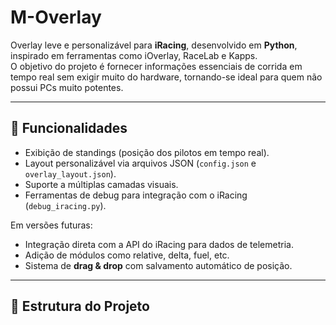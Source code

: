 # M-Overlay

Overlay leve e personalizável para **iRacing**, desenvolvido em **Python**, inspirado em ferramentas como iOverlay, RaceLab e Kapps.  
O objetivo do projeto é fornecer informações essenciais de corrida em tempo real sem exigir muito do hardware, tornando-se ideal para quem não possui PCs muito potentes.

---

## 🚀 Funcionalidades

- Exibição de standings (posição dos pilotos em tempo real).  
- Layout personalizável via arquivos JSON (`config.json` e `overlay_layout.json`).  
- Suporte a múltiplas camadas visuais.  
- Ferramentas de debug para integração com o iRacing (`debug_iracing.py`).  

Em versões futuras:  
- Integração direta com a API do iRacing para dados de telemetria.  
- Adição de módulos como relative, delta, fuel, etc.  
- Sistema de **drag & drop** com salvamento automático de posição.  

---

## 📂 Estrutura do Projeto

